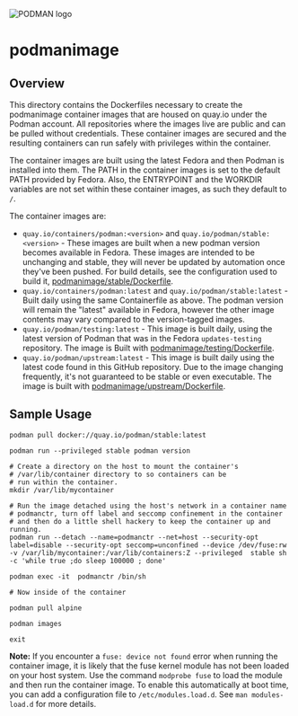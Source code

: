 ![PODMAN logo](logo/podman-logo-source.svg)

# podmanimage

## Overview

This directory contains the Dockerfiles necessary to create the podmanimage container
images that are housed on quay.io under the Podman account.  All repositories where
the images live are public and can be pulled without credentials.  These container images are secured and the
resulting containers can run safely with privileges within the container.

The container images are built using the latest Fedora and then Podman is installed into them.
The PATH in the container images is set to the default PATH provided by Fedora.  Also, the
ENTRYPOINT and the WORKDIR variables are not set within these container images, as such they
default to `/`.

The container images are:

  * `quay.io/containers/podman:<version>` and `quay.io/podman/stable:<version>` -
    These images are built when a new podman version becomes available in
    Fedora.  These images are intended to be unchanging and stable, they will
    never be updated by automation once they've been pushed.  For build
    details, see the configuration used to build it,
    [podmanimage/stable/Dockerfile](stable/Dockerfile).
  * `quay.io/containers/podman:latest` and `quay.io/podman/stable:latest` -
    Built daily using the same Containerfile as above.  The podman version
    will remain the "latest" available in Fedora, however the other image
    contents may vary compared to the version-tagged images.
  * `quay.io/podman/testing:latest` - This image is built daily, using the
    latest version of Podman that was in the Fedora `updates-testing` repository.
    The image is Built with [podmanimage/testing/Dockerfile](testing/Dockerfile).
  * `quay.io/podman/upstream:latest` - This image is built daily using the latest
    code found in this GitHub repository.  Due to the image changing frequently,
    it's not guaranteed to be stable or even executable.  The image is built with
    [podmanimage/upstream/Dockerfile](upstream/Dockerfile).

## Sample Usage


```
podman pull docker://quay.io/podman/stable:latest

podman run --privileged stable podman version

# Create a directory on the host to mount the container's
# /var/lib/container directory to so containers can be
# run within the container.
mkdir /var/lib/mycontainer

# Run the image detached using the host's network in a container name
# podmanctr, turn off label and seccomp confinement in the container
# and then do a little shell hackery to keep the container up and running.
podman run --detach --name=podmanctr --net=host --security-opt label=disable --security-opt seccomp=unconfined --device /dev/fuse:rw -v /var/lib/mycontainer:/var/lib/containers:Z --privileged  stable sh -c 'while true ;do sleep 100000 ; done'

podman exec -it  podmanctr /bin/sh

# Now inside of the container

podman pull alpine

podman images

exit
```

**Note:** If you encounter a `fuse: device not found` error when running the container image, it is likely that
the fuse kernel module has not been loaded on your host system.  Use the command `modprobe fuse` to load the
module and then run the container image.  To enable this automatically at boot time, you can add a configuration
file to `/etc/modules.load.d`.  See `man modules-load.d` for more details.
